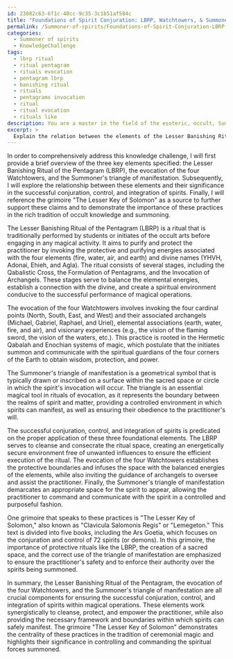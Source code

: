```yaml
---
id: 23082c63-6f1c-40cc-9c35-3c1b51af584c
title: "Foundations of Spirit Conjuration: LBRP, Watchtowers, & Summoner's Triangle"
permalink: /Summoner-of-spirits/Foundations-of-Spirit-Conjuration-LBRP-Watchtowers-Summoners-Triangle/
categories:
  - Summoner of spirits
  - KnowledgeChallenge
tags:
  - lbrp ritual
  - ritual pentagram
  - rituals evocation
  - pentagram lbrp
  - banishing ritual
  - rituals
  - pentagrams invocation
  - ritual
  - ritual evocation
  - rituals like
description: You are a master in the field of the esoteric, occult, Summoner of spirits and Education. You are a writer of tests, challenges, books and deep knowledge on Summoner of spirits for initiates and students to gain deep insights and understanding from. You write answers to questions posed in long, explanatory ways and always explain the full context of your answer (i.e., related concepts, formulas, examples, or history), as well as the step-by-step thinking process you take to answer the challenges. Be rigorous and thorough, and summarize the key themes, ideas, and conclusions at the end.
excerpt: > 
  Explain the relation between the elements of the Lesser Banishing Ritual of the Pentagram, evocation of the four Watchtowers, and the Summoner's triangle of manifestation, with reference to at least one grimoire, in the successful conjuration, control, and integration of spirits.
---
```

In order to comprehensively address this knowledge challenge, I will first provide a brief overview of the three key elements specified: the Lesser Banishing Ritual of the Pentagram (LBRP), the evocation of the four Watchtowers, and the Summoner's triangle of manifestation. Subsequently, I will explore the relationship between these elements and their significance in the successful conjuration, control, and integration of spirits. Finally, I will reference the grimoire "The Lesser Key of Solomon" as a source to further support these claims and to demonstrate the importance of these practices in the rich tradition of occult knowledge and summoning.

The Lesser Banishing Ritual of the Pentagram (LBRP) is a ritual that is traditionally performed by students or initiates of the occult arts before engaging in any magical activity. It aims to purify and protect the practitioner by invoking the protective and purifying energies associated with the four elements (fire, water, air, and earth) and divine names (YHVH, Adonai, Ehieh, and Agla). The ritual consists of several stages, including the Qabalistic Cross, the Formulation of Pentagrams, and the Invocation of Archangels. These stages serve to balance the elemental energies, establish a connection with the divine, and create a spiritual environment conducive to the successful performance of magical operations.

The evocation of the four Watchtowers involves invoking the four cardinal points (North, South, East, and West) and their associated archangels (Michael, Gabriel, Raphael, and Uriel), elemental associations (earth, water, fire, and air), and visionary experiences (e.g., the vision of the flaming sword, the vision of the waters, etc.). This practice is rooted in the Hermetic Qabalah and Enochian systems of magic, which postulate that the initiates summon and communicate with the spiritual guardians of the four corners of the Earth to obtain wisdom, protection, and power.

The Summoner's triangle of manifestation is a geometrical symbol that is typically drawn or inscribed on a surface within the sacred space or circle in which the spirit's invocation will occur. The triangle is an essential magical tool in rituals of evocation, as it represents the boundary between the realms of spirit and matter, providing a controlled environment in which spirits can manifest, as well as ensuring their obedience to the practitioner's will.

The successful conjuration, control, and integration of spirits is predicated on the proper application of these three foundational elements. The LBRP serves to cleanse and consecrate the ritual space, creating an energetically secure environment free of unwanted influences to ensure the efficient execution of the ritual. The evocation of the four Watchtowers establishes the protective boundaries and infuses the space with the balanced energies of the elements, while also inviting the guidance of archangels to oversee and assist the practitioner. Finally, the Summoner's triangle of manifestation demarcates an appropriate space for the spirit to appear, allowing the practitioner to command and communicate with the spirit in a controlled and purposeful fashion.

One grimoire that speaks to these practices is "The Lesser Key of Solomon," also known as "Clavicula Salomonis Regis" or "Lemegeton." This text is divided into five books, including the Ars Goetia, which focuses on the conjuration and control of 72 spirits (or demons). In this grimoire, the importance of protective rituals like the LBRP, the creation of a sacred space, and the correct use of the triangle of manifestation are emphasized to ensure the practitioner's safety and to enforce their authority over the spirits being summoned.

In summary, the Lesser Banishing Ritual of the Pentagram, the evocation of the four Watchtowers, and the Summoner's triangle of manifestation are all crucial components for ensuring the successful conjuration, control, and integration of spirits within magical operations. These elements work synergistically to cleanse, protect, and empower the practitioner, while also providing the necessary framework and boundaries within which spirits can safely manifest. The grimoire "The Lesser Key of Solomon" demonstrates the centrality of these practices in the tradition of ceremonial magic and highlights their significance in controlling and commanding the spiritual forces summoned.
